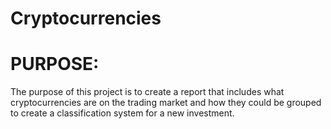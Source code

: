 # Cryptocurrencies

# PURPOSE:
The purpose of this project is to create a report that includes what cryptocurrencies are on the trading market and how they could be grouped to create a classification system for a new investment.
